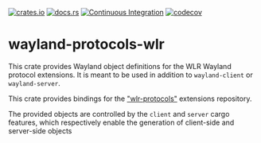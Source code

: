 [![crates.io](https://img.shields.io/crates/v/wayland-protocols-wlr.svg)](https://crates.io/crates/wayland-protocols-wlr)
[![docs.rs](https://docs.rs/wayland-protocols-wlr/badge.svg)](https://docs.rs/wayland-protocols-wlr)
[![Continuous Integration](https://github.com/Smithay/wayland-rs/workflows/Continuous%20Integration/badge.svg)](https://github.com/Smithay/wayland-rs/actions?query=workflow%3A%22Continuous+Integration%22)
[![codecov](https://codecov.io/gh/Smithay/wayland-rs/branch/master/graph/badge.svg)](https://codecov.io/gh/Smithay/wayland-rs)

# wayland-protocols-wlr

This crate provides Wayland object definitions for the WLR Wayland protocol extensions.
It is meant to be used in addition to `wayland-client` or `wayland-server`.

This crate provides bindings for the ["wlr-protocols"](https://github.com/swaywm/wlr-protocols)
extensions repository.

The provided objects are controlled by the `client` and `server` cargo features, which respectively enable
the generation of client-side and server-side objects
